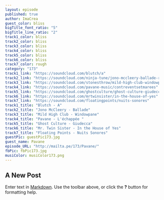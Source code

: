 ```yaml
---
layout: episode
published: true
author: ImaCrea
guest_color: bliss
bigTitle_font_ratio: "5"
bigTitle_line_ratio: "2"
track1_color: bliss
track2_color: bliss
track3_color: bliss
track4_color: bliss
track5_color: bliss
track6_color: bliss
track7_color: rough
category: "173"
track1_link: "https://soundcloud.com/blutch/a"
track2_link: "https://soundcloud.com/ninja-tune/jono-mccleery-ballade-radio-1"
track3_link: "https://soundcloud.com/stonesthrow/mild-high-club-windowpane"
track4_link: "https://soundcloud.com/pavane-music/contreventsetmarees"
track5_link: "https://soundcloud.com/ghostculture/ghost-culture-giudecca"
track6_link: "https://soundcloud.com/mrtwinsister/in-the-house-of-yes"
track7_link: "https://soundcloud.com/floatingpoints/nuits-sonores"
track1_title: "Blutch - A"
track2_title: "Jono McCleery - Ballade"
track3_title: "Mild High Club - Windowpane"
track4_title: "Pavane - L'échappée "
track5_title: "Ghost Culture - Giudecca"
track6_title: "Mr. Twin Sister - In the House of Yes"
track7_title: "Floating Points - Nuits Sonores"
guestPic: guestPic173.jpg
guest_name: Pavane
episode_URL: "http://mailta.pe/173/Pavane/"
fbPic: fbPic173.jpg
musiColor: musiColor173.png
---
```



## A New Post

Enter text in [Markdown](http://daringfireball.net/projects/markdown/). Use the toolbar above, or click the **?** button for formatting help.